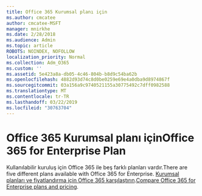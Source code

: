 ```yaml
---
title: Office 365 Kurumsal planı için
ms.author: cmcatee
author: cmcatee-MSFT
manager: mnirkhe
ms.date: 2/28/2018
ms.audience: Admin
ms.topic: article
ROBOTS: NOINDEX, NOFOLLOW
localization_priority: Normal
ms.collection: Adm_O365
ms.custom: ''
ms.assetid: 5e423a8a-db05-4c46-804b-b8d9c54ba62b
ms.openlocfilehash: 4882d93d74c8d0be0259e69e4a0dba9d8974867f
ms.sourcegitcommit: 03a156a9c9740521155a30775492c7dff0982588
ms.translationtype: MT
ms.contentlocale: tr-TR
ms.lasthandoff: 03/22/2019
ms.locfileid: "30763704"
---
```

# <a name="office-365-for-enterprise-plan"></a><span data-ttu-id="72881-102">Office 365 Kurumsal planı için</span><span class="sxs-lookup"><span data-stu-id="72881-102">Office 365 for Enterprise Plan</span></span>

<span data-ttu-id="72881-103">Kullanılabilir kuruluş için Office 365 ile beş farklı planları vardır.</span><span class="sxs-lookup"><span data-stu-id="72881-103">There are five different plans available with Office 365 for Enterprise.</span></span> <span data-ttu-id="72881-104">[Kurumsal planları ve fiyatlandırma için Office 365 karşılaştırın](https://products.office.com/business/compare-more-office-365-for-business-plans).</span><span class="sxs-lookup"><span data-stu-id="72881-104">[Compare Office 365 for Enterprise plans and pricing](https://products.office.com/business/compare-more-office-365-for-business-plans).</span></span>
  

